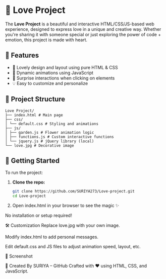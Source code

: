 # 💖 Love Project

The **Love Project** is a beautiful and interactive HTML/CSS/JS-based web experience, designed to express love in a unique and creative way. Whether you're sharing it with someone special or just exploring the power of code + emotion, this project is made with heart.

## 🌟 Features

- 💌 Lovely design and layout using pure HTML & CSS
- 🌸 Dynamic animations using JavaScript
- 🎁 Surprise interactions when clicking on elements
- 💡 Easy to customize and personalize

## 📁 Project Structure
```
Love Project/
├── index.html # Main page
├── css/
│ └── default.css # Styling and animations
├── js/
│ ├── garden.js # Flower animation logic
│ ├── functions.js # Custom interactive functions
│ └── jquery.js # jQuery library (local)
└── love.jpg # Decorative image
```

## 🚀 Getting Started

To run the project:

1. **Clone the repo:**
   ```bash
   git clone https://github.com/SURIYA273/Love-project.git
   cd Love-project

2. Open index.html in your browser to see the magic ✨

No installation or setup required!

🛠️ Customization
Replace love.jpg with your own image.

Modify index.html to add personal messages.

Edit default.css and JS files to adjust animation speed, layout, etc.

📸 Screenshot

🙌 Created By
SURIYA – GitHub
Crafted with ❤️ using HTML, CSS, and JavaScript.

